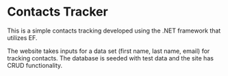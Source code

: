 # Contacts Tracker

This is a simple contacts tracking developed using the .NET framework that utilizes EF.

The website takes inputs for a data set (first name, last name, email) for tracking contacts.  The database is seeded with test data and the site has CRUD functionality.
